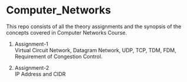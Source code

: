 # Computer_Networks
This repo consists of all the theory assignments and the synopsis of the concepts covered in Computer Networks Course.

1. Assignment-1 <br>
  Virtual Circuit Network, Datagram Network, UDP, TCP, TDM, FDM, Requirement of Congestion Control.
  
2. Assignment-2 <br>
  IP Address and CIDR
